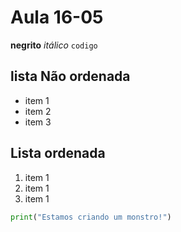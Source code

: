 # Aula 16-05
**negrito**
*itálico*
```codigo```
## lista Não ordenada
- item 1
- item 2
- item 3

## Lista ordenada
1. item 1
2. item 1
3. item 1

``` python
print("Estamos criando um monstro!")
```